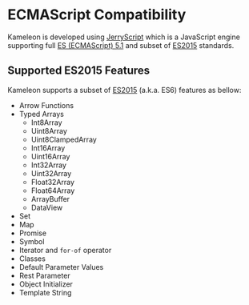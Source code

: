 # ECMAScript Compatibility

Kameleon is developed using [JerryScript](https://jerryscript.net/) which is a JavaScript engine supporting full [ES \(ECMAScript\) 5.1](https://www.ecma-international.org/ecma-262/5.1/) and subset of [ES2015](http://www.ecma-international.org/ecma-262/6.0/) standards.

## Supported ES2015 Features

Kameleon supports a subset of [ES2015](http://www.ecma-international.org/ecma-262/6.0/) \(a.k.a. ES6\) features as bellow:

* Arrow Functions
* Typed Arrays
  * Int8Array
  * Uint8Array
  * Uint8ClampedArray
  * Int16Array
  * Uint16Array
  * Int32Array
  * Uint32Array
  * Float32Array
  * Float64Array
  * ArrayBuffer
  * DataView
* Set
* Map
* Promise
* Symbol
* Iterator and `for-of` operator
* Classes
* Default Parameter Values
* Rest Parameter
* Object Initializer
* Template String







